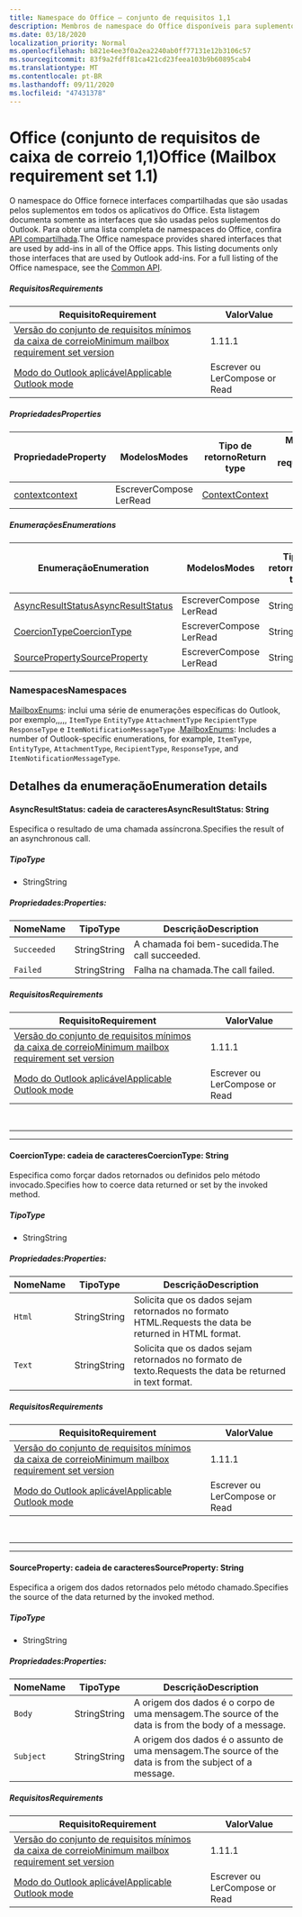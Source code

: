 ```yaml
---
title: Namespace do Office – conjunto de requisitos 1,1
description: Membros de namespace do Office disponíveis para suplementos do Outlook usando o conjunto de requisitos de API da caixa de correio 1,1.
ms.date: 03/18/2020
localization_priority: Normal
ms.openlocfilehash: b821e4ee3f0a2ea2240ab0ff77131e12b3106c57
ms.sourcegitcommit: 83f9a2fdff81ca421cd23feea103b9b60895cab4
ms.translationtype: MT
ms.contentlocale: pt-BR
ms.lasthandoff: 09/11/2020
ms.locfileid: "47431378"
---
```

# <a name="office-mailbox-requirement-set-11"></a><span data-ttu-id="adc36-103">Office (conjunto de requisitos de caixa de correio 1,1)</span><span class="sxs-lookup"><span data-stu-id="adc36-103">Office (Mailbox requirement set 1.1)</span></span>

<span data-ttu-id="adc36-p101">O namespace do Office fornece interfaces compartilhadas que são usadas pelos suplementos em todos os aplicativos do Office. Esta listagem documenta somente as interfaces que são usadas pelos suplementos do Outlook. Para obter uma lista completa de namespaces do Office, confira [API compartilhada](/javascript/api/office).</span><span class="sxs-lookup"><span data-stu-id="adc36-p101">The Office namespace provides shared interfaces that are used by add-ins in all of the Office apps. This listing documents only those interfaces that are used by Outlook add-ins. For a full listing of the Office namespace, see the [Common API](/javascript/api/office).</span></span>

##### <a name="requirements"></a><span data-ttu-id="adc36-106">Requisitos</span><span class="sxs-lookup"><span data-stu-id="adc36-106">Requirements</span></span>

|<span data-ttu-id="adc36-107">Requisito</span><span class="sxs-lookup"><span data-stu-id="adc36-107">Requirement</span></span>| <span data-ttu-id="adc36-108">Valor</span><span class="sxs-lookup"><span data-stu-id="adc36-108">Value</span></span>|
|---|---|
|[<span data-ttu-id="adc36-109">Versão do conjunto de requisitos mínimos da caixa de correio</span><span class="sxs-lookup"><span data-stu-id="adc36-109">Minimum mailbox requirement set version</span></span>](../../requirement-sets/outlook-api-requirement-sets.md)| <span data-ttu-id="adc36-110">1.1</span><span class="sxs-lookup"><span data-stu-id="adc36-110">1.1</span></span>|
|[<span data-ttu-id="adc36-111">Modo do Outlook aplicável</span><span class="sxs-lookup"><span data-stu-id="adc36-111">Applicable Outlook mode</span></span>](../../../outlook/outlook-add-ins-overview.md#extension-points)| <span data-ttu-id="adc36-112">Escrever ou Ler</span><span class="sxs-lookup"><span data-stu-id="adc36-112">Compose or Read</span></span>|

##### <a name="properties"></a><span data-ttu-id="adc36-113">Propriedades</span><span class="sxs-lookup"><span data-stu-id="adc36-113">Properties</span></span>

| <span data-ttu-id="adc36-114">Propriedade</span><span class="sxs-lookup"><span data-stu-id="adc36-114">Property</span></span> | <span data-ttu-id="adc36-115">Modelos</span><span class="sxs-lookup"><span data-stu-id="adc36-115">Modes</span></span> | <span data-ttu-id="adc36-116">Tipo de retorno</span><span class="sxs-lookup"><span data-stu-id="adc36-116">Return type</span></span> | <span data-ttu-id="adc36-117">Minimum</span><span class="sxs-lookup"><span data-stu-id="adc36-117">Minimum</span></span><br><span data-ttu-id="adc36-118">conjunto de requisitos</span><span class="sxs-lookup"><span data-stu-id="adc36-118">requirement set</span></span> |
|---|---|---|:---:|
| [<span data-ttu-id="adc36-119">context</span><span class="sxs-lookup"><span data-stu-id="adc36-119">context</span></span>](office.context.md) | <span data-ttu-id="adc36-120">Escrever</span><span class="sxs-lookup"><span data-stu-id="adc36-120">Compose</span></span><br><span data-ttu-id="adc36-121">Ler</span><span class="sxs-lookup"><span data-stu-id="adc36-121">Read</span></span> | [<span data-ttu-id="adc36-122">Context</span><span class="sxs-lookup"><span data-stu-id="adc36-122">Context</span></span>](/javascript/api/office/office.context?view=outlook-js-1.1&preserve-view=true) | [<span data-ttu-id="adc36-123">1.1</span><span class="sxs-lookup"><span data-stu-id="adc36-123">1.1</span></span>](../requirement-set-1.1/outlook-requirement-set-1.1.md) |

##### <a name="enumerations"></a><span data-ttu-id="adc36-124">Enumerações</span><span class="sxs-lookup"><span data-stu-id="adc36-124">Enumerations</span></span>

| <span data-ttu-id="adc36-125">Enumeração</span><span class="sxs-lookup"><span data-stu-id="adc36-125">Enumeration</span></span> | <span data-ttu-id="adc36-126">Modelos</span><span class="sxs-lookup"><span data-stu-id="adc36-126">Modes</span></span> | <span data-ttu-id="adc36-127">Tipo de retorno</span><span class="sxs-lookup"><span data-stu-id="adc36-127">Return type</span></span> | <span data-ttu-id="adc36-128">Minimum</span><span class="sxs-lookup"><span data-stu-id="adc36-128">Minimum</span></span><br><span data-ttu-id="adc36-129">conjunto de requisitos</span><span class="sxs-lookup"><span data-stu-id="adc36-129">requirement set</span></span> |
|---|---|---|:---:|
| [<span data-ttu-id="adc36-130">AsyncResultStatus</span><span class="sxs-lookup"><span data-stu-id="adc36-130">AsyncResultStatus</span></span>](#asyncresultstatus-string) | <span data-ttu-id="adc36-131">Escrever</span><span class="sxs-lookup"><span data-stu-id="adc36-131">Compose</span></span><br><span data-ttu-id="adc36-132">Ler</span><span class="sxs-lookup"><span data-stu-id="adc36-132">Read</span></span> | <span data-ttu-id="adc36-133">String</span><span class="sxs-lookup"><span data-stu-id="adc36-133">String</span></span> | [<span data-ttu-id="adc36-134">1.1</span><span class="sxs-lookup"><span data-stu-id="adc36-134">1.1</span></span>](../requirement-set-1.1/outlook-requirement-set-1.1.md) |
| [<span data-ttu-id="adc36-135">CoercionType</span><span class="sxs-lookup"><span data-stu-id="adc36-135">CoercionType</span></span>](#coerciontype-string) | <span data-ttu-id="adc36-136">Escrever</span><span class="sxs-lookup"><span data-stu-id="adc36-136">Compose</span></span><br><span data-ttu-id="adc36-137">Ler</span><span class="sxs-lookup"><span data-stu-id="adc36-137">Read</span></span> | <span data-ttu-id="adc36-138">String</span><span class="sxs-lookup"><span data-stu-id="adc36-138">String</span></span> | [<span data-ttu-id="adc36-139">1.1</span><span class="sxs-lookup"><span data-stu-id="adc36-139">1.1</span></span>](../requirement-set-1.1/outlook-requirement-set-1.1.md) |
| [<span data-ttu-id="adc36-140">SourceProperty</span><span class="sxs-lookup"><span data-stu-id="adc36-140">SourceProperty</span></span>](#sourceproperty-string) | <span data-ttu-id="adc36-141">Escrever</span><span class="sxs-lookup"><span data-stu-id="adc36-141">Compose</span></span><br><span data-ttu-id="adc36-142">Ler</span><span class="sxs-lookup"><span data-stu-id="adc36-142">Read</span></span> | <span data-ttu-id="adc36-143">String</span><span class="sxs-lookup"><span data-stu-id="adc36-143">String</span></span> | [<span data-ttu-id="adc36-144">1.1</span><span class="sxs-lookup"><span data-stu-id="adc36-144">1.1</span></span>](../requirement-set-1.1/outlook-requirement-set-1.1.md) |

### <a name="namespaces"></a><span data-ttu-id="adc36-145">Namespaces</span><span class="sxs-lookup"><span data-stu-id="adc36-145">Namespaces</span></span>

<span data-ttu-id="adc36-146">[MailboxEnums](/javascript/api/outlook/office.mailboxenums.attachmentcontentformat?view=outlook-js-1.1&preserve-view=true): inclui uma série de enumerações específicas do Outlook, por exemplo,,,,, `ItemType` `EntityType` `AttachmentType` `RecipientType` `ResponseType` e `ItemNotificationMessageType` .</span><span class="sxs-lookup"><span data-stu-id="adc36-146">[MailboxEnums](/javascript/api/outlook/office.mailboxenums.attachmentcontentformat?view=outlook-js-1.1&preserve-view=true): Includes a number of Outlook-specific enumerations, for example, `ItemType`, `EntityType`, `AttachmentType`, `RecipientType`, `ResponseType`, and `ItemNotificationMessageType`.</span></span>

## <a name="enumeration-details"></a><span data-ttu-id="adc36-147">Detalhes da enumeração</span><span class="sxs-lookup"><span data-stu-id="adc36-147">Enumeration details</span></span>

#### <a name="asyncresultstatus-string"></a><span data-ttu-id="adc36-148">AsyncResultStatus: cadeia de caracteres</span><span class="sxs-lookup"><span data-stu-id="adc36-148">AsyncResultStatus: String</span></span>

<span data-ttu-id="adc36-149">Especifica o resultado de uma chamada assíncrona.</span><span class="sxs-lookup"><span data-stu-id="adc36-149">Specifies the result of an asynchronous call.</span></span>

##### <a name="type"></a><span data-ttu-id="adc36-150">Tipo</span><span class="sxs-lookup"><span data-stu-id="adc36-150">Type</span></span>

*   <span data-ttu-id="adc36-151">String</span><span class="sxs-lookup"><span data-stu-id="adc36-151">String</span></span>

##### <a name="properties"></a><span data-ttu-id="adc36-152">Propriedades:</span><span class="sxs-lookup"><span data-stu-id="adc36-152">Properties:</span></span>

|<span data-ttu-id="adc36-153">Nome</span><span class="sxs-lookup"><span data-stu-id="adc36-153">Name</span></span>| <span data-ttu-id="adc36-154">Tipo</span><span class="sxs-lookup"><span data-stu-id="adc36-154">Type</span></span>| <span data-ttu-id="adc36-155">Descrição</span><span class="sxs-lookup"><span data-stu-id="adc36-155">Description</span></span>|
|---|---|---|
|`Succeeded`| <span data-ttu-id="adc36-156">String</span><span class="sxs-lookup"><span data-stu-id="adc36-156">String</span></span>|<span data-ttu-id="adc36-157">A chamada foi bem-sucedida.</span><span class="sxs-lookup"><span data-stu-id="adc36-157">The call succeeded.</span></span>|
|`Failed`| <span data-ttu-id="adc36-158">String</span><span class="sxs-lookup"><span data-stu-id="adc36-158">String</span></span>|<span data-ttu-id="adc36-159">Falha na chamada.</span><span class="sxs-lookup"><span data-stu-id="adc36-159">The call failed.</span></span>|

##### <a name="requirements"></a><span data-ttu-id="adc36-160">Requisitos</span><span class="sxs-lookup"><span data-stu-id="adc36-160">Requirements</span></span>

|<span data-ttu-id="adc36-161">Requisito</span><span class="sxs-lookup"><span data-stu-id="adc36-161">Requirement</span></span>| <span data-ttu-id="adc36-162">Valor</span><span class="sxs-lookup"><span data-stu-id="adc36-162">Value</span></span>|
|---|---|
|[<span data-ttu-id="adc36-163">Versão do conjunto de requisitos mínimos da caixa de correio</span><span class="sxs-lookup"><span data-stu-id="adc36-163">Minimum mailbox requirement set version</span></span>](../../requirement-sets/outlook-api-requirement-sets.md)| <span data-ttu-id="adc36-164">1.1</span><span class="sxs-lookup"><span data-stu-id="adc36-164">1.1</span></span>|
|[<span data-ttu-id="adc36-165">Modo do Outlook aplicável</span><span class="sxs-lookup"><span data-stu-id="adc36-165">Applicable Outlook mode</span></span>](../../../outlook/outlook-add-ins-overview.md#extension-points)| <span data-ttu-id="adc36-166">Escrever ou Ler</span><span class="sxs-lookup"><span data-stu-id="adc36-166">Compose or Read</span></span>|

<br>

---
---

#### <a name="coerciontype-string"></a><span data-ttu-id="adc36-167">CoercionType: cadeia de caracteres</span><span class="sxs-lookup"><span data-stu-id="adc36-167">CoercionType: String</span></span>

<span data-ttu-id="adc36-168">Especifica como forçar dados retornados ou definidos pelo método invocado.</span><span class="sxs-lookup"><span data-stu-id="adc36-168">Specifies how to coerce data returned or set by the invoked method.</span></span>

##### <a name="type"></a><span data-ttu-id="adc36-169">Tipo</span><span class="sxs-lookup"><span data-stu-id="adc36-169">Type</span></span>

*   <span data-ttu-id="adc36-170">String</span><span class="sxs-lookup"><span data-stu-id="adc36-170">String</span></span>

##### <a name="properties"></a><span data-ttu-id="adc36-171">Propriedades:</span><span class="sxs-lookup"><span data-stu-id="adc36-171">Properties:</span></span>

|<span data-ttu-id="adc36-172">Nome</span><span class="sxs-lookup"><span data-stu-id="adc36-172">Name</span></span>| <span data-ttu-id="adc36-173">Tipo</span><span class="sxs-lookup"><span data-stu-id="adc36-173">Type</span></span>| <span data-ttu-id="adc36-174">Descrição</span><span class="sxs-lookup"><span data-stu-id="adc36-174">Description</span></span>|
|---|---|---|
|`Html`| <span data-ttu-id="adc36-175">String</span><span class="sxs-lookup"><span data-stu-id="adc36-175">String</span></span>|<span data-ttu-id="adc36-176">Solicita que os dados sejam retornados no formato HTML.</span><span class="sxs-lookup"><span data-stu-id="adc36-176">Requests the data be returned in HTML format.</span></span>|
|`Text`| <span data-ttu-id="adc36-177">String</span><span class="sxs-lookup"><span data-stu-id="adc36-177">String</span></span>|<span data-ttu-id="adc36-178">Solicita que os dados sejam retornados no formato de texto.</span><span class="sxs-lookup"><span data-stu-id="adc36-178">Requests the data be returned in text format.</span></span>|

##### <a name="requirements"></a><span data-ttu-id="adc36-179">Requisitos</span><span class="sxs-lookup"><span data-stu-id="adc36-179">Requirements</span></span>

|<span data-ttu-id="adc36-180">Requisito</span><span class="sxs-lookup"><span data-stu-id="adc36-180">Requirement</span></span>| <span data-ttu-id="adc36-181">Valor</span><span class="sxs-lookup"><span data-stu-id="adc36-181">Value</span></span>|
|---|---|
|[<span data-ttu-id="adc36-182">Versão do conjunto de requisitos mínimos da caixa de correio</span><span class="sxs-lookup"><span data-stu-id="adc36-182">Minimum mailbox requirement set version</span></span>](../../requirement-sets/outlook-api-requirement-sets.md)| <span data-ttu-id="adc36-183">1.1</span><span class="sxs-lookup"><span data-stu-id="adc36-183">1.1</span></span>|
|[<span data-ttu-id="adc36-184">Modo do Outlook aplicável</span><span class="sxs-lookup"><span data-stu-id="adc36-184">Applicable Outlook mode</span></span>](../../../outlook/outlook-add-ins-overview.md#extension-points)| <span data-ttu-id="adc36-185">Escrever ou Ler</span><span class="sxs-lookup"><span data-stu-id="adc36-185">Compose or Read</span></span>|

<br>

---
---

#### <a name="sourceproperty-string"></a><span data-ttu-id="adc36-186">SourceProperty: cadeia de caracteres</span><span class="sxs-lookup"><span data-stu-id="adc36-186">SourceProperty: String</span></span>

<span data-ttu-id="adc36-187">Especifica a origem dos dados retornados pelo método chamado.</span><span class="sxs-lookup"><span data-stu-id="adc36-187">Specifies the source of the data returned by the invoked method.</span></span>

##### <a name="type"></a><span data-ttu-id="adc36-188">Tipo</span><span class="sxs-lookup"><span data-stu-id="adc36-188">Type</span></span>

*   <span data-ttu-id="adc36-189">String</span><span class="sxs-lookup"><span data-stu-id="adc36-189">String</span></span>

##### <a name="properties"></a><span data-ttu-id="adc36-190">Propriedades:</span><span class="sxs-lookup"><span data-stu-id="adc36-190">Properties:</span></span>

|<span data-ttu-id="adc36-191">Nome</span><span class="sxs-lookup"><span data-stu-id="adc36-191">Name</span></span>| <span data-ttu-id="adc36-192">Tipo</span><span class="sxs-lookup"><span data-stu-id="adc36-192">Type</span></span>| <span data-ttu-id="adc36-193">Descrição</span><span class="sxs-lookup"><span data-stu-id="adc36-193">Description</span></span>|
|---|---|---|
|`Body`| <span data-ttu-id="adc36-194">String</span><span class="sxs-lookup"><span data-stu-id="adc36-194">String</span></span>|<span data-ttu-id="adc36-195">A origem dos dados é o corpo de uma mensagem.</span><span class="sxs-lookup"><span data-stu-id="adc36-195">The source of the data is from the body of a message.</span></span>|
|`Subject`| <span data-ttu-id="adc36-196">String</span><span class="sxs-lookup"><span data-stu-id="adc36-196">String</span></span>|<span data-ttu-id="adc36-197">A origem dos dados é o assunto de uma mensagem.</span><span class="sxs-lookup"><span data-stu-id="adc36-197">The source of the data is from the subject of a message.</span></span>|

##### <a name="requirements"></a><span data-ttu-id="adc36-198">Requisitos</span><span class="sxs-lookup"><span data-stu-id="adc36-198">Requirements</span></span>

|<span data-ttu-id="adc36-199">Requisito</span><span class="sxs-lookup"><span data-stu-id="adc36-199">Requirement</span></span>| <span data-ttu-id="adc36-200">Valor</span><span class="sxs-lookup"><span data-stu-id="adc36-200">Value</span></span>|
|---|---|
|[<span data-ttu-id="adc36-201">Versão do conjunto de requisitos mínimos da caixa de correio</span><span class="sxs-lookup"><span data-stu-id="adc36-201">Minimum mailbox requirement set version</span></span>](../../requirement-sets/outlook-api-requirement-sets.md)| <span data-ttu-id="adc36-202">1.1</span><span class="sxs-lookup"><span data-stu-id="adc36-202">1.1</span></span>|
|[<span data-ttu-id="adc36-203">Modo do Outlook aplicável</span><span class="sxs-lookup"><span data-stu-id="adc36-203">Applicable Outlook mode</span></span>](../../../outlook/outlook-add-ins-overview.md#extension-points)| <span data-ttu-id="adc36-204">Escrever ou Ler</span><span class="sxs-lookup"><span data-stu-id="adc36-204">Compose or Read</span></span>|